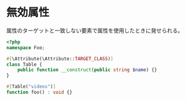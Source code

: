 # 無効属性

属性のターゲットと一致しない要素で属性を使用したときに発せられる。

```php
<?php
namespace Foo;

#[\Attribute(\Attribute::TARGET_CLASS)]
class Table {
    public function __construct(public string $name) {}
}

#[Table("videos")]
function foo() : void {}
```
